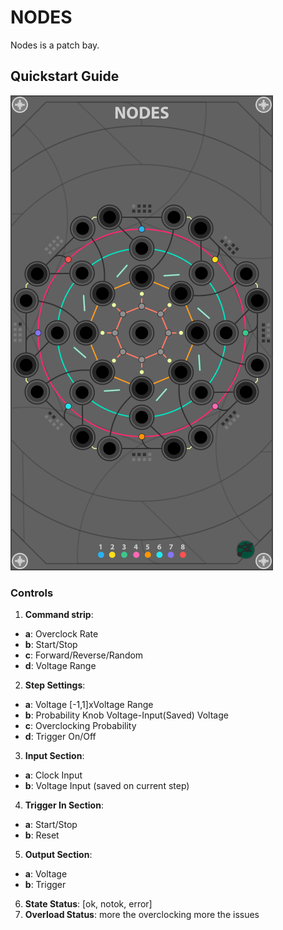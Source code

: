 # NODES

Nodes is a patch bay.

## Quickstart Guide

![alt text](img/nodes.png)<br>


### Controls
1. <b>Command strip</b>:
  - <b>a</b>: Overclock Rate
  - <b>b</b>: Start/Stop
  - <b>c</b>: Forward/Reverse/Random 
  - <b>d</b>: Voltage Range
2. <b>Step Settings</b>: 
  - <b>a</b>: Voltage [-1,1]xVoltage Range
  - <b>b</b>: Probability Knob Voltage-Input(Saved) Voltage
  - <b>c</b>: Overclocking Probability
  - <b>d</b>: Trigger On/Off
3. <b>Input Section</b>:  
  - <b>a</b>: Clock Input 
  - <b>b</b>: Voltage Input (saved on current step)
4. <b>Trigger In Section</b>: 
  - <b>a</b>: Start/Stop 
  - <b>b</b>: Reset
5. <b>Output Section</b>: 
  - <b>a</b>: Voltage
  - <b>b</b>: Trigger
6. <b>State Status</b>: [ok, notok, error]
7. <b>Overload Status</b>: more the overclocking more the issues
